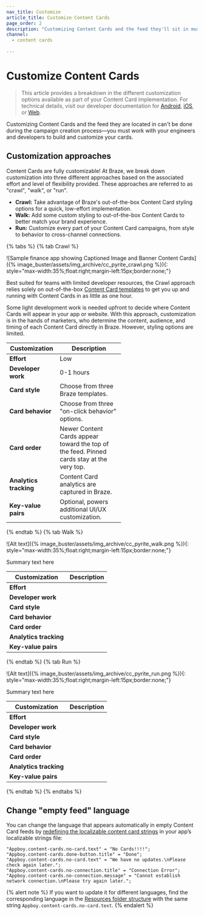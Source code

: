 ```yaml
---
nav_title: Customize
article_title: Customize Content Cards
page_order: 2
description: "Customizing Content Cards and the feed they'll sit in must be done with your engineers and developers."
channel:
  - content cards
  
---
```


<style>
table th:nth-child(1),
table th:nth-child(2),
table td:nth-child(1),
table td:nth-child(2) {
    max-width:50%;
}
table td {
    word-break: break-word;
}
</style>

# Customize Content Cards

> This article provides a breakdown in the different customization options available as part of your Content Card implementation. For technical details, visit our developer documentation for [Android][1], [iOS][2], or [Web][3].

Customizing Content Cards and the feed they are located in can't be done during the campaign creation process—you must work with your engineers and developers to build and customize your cards.

## Customization approaches

Content Cards are fully customizable! At Braze, we break down customization into three different approaches based on the associated effort and level of flexibility provided. These approaches are referred to as "crawl", "walk", or "run".

- **Crawl:** Take advantage of Braze's out-of-the-box Content Card styling options for a quick, low-effort implementation.
- **Walk:** Add some custom styling to out-of-the-box Content Cards to better match your brand experience.
- **Run:** Customize every part of your Content Card campaigns, from style to behavior to cross-channel connections.

<style>
table {
  width: 60%;
}
</style>

{% tabs %}
{% tab Crawl %}

![Sample finance app showing Captioned Image and Banner Content Cards]({% image_buster/assets/img_archive/cc_pyrite_crawl.png %}){: style="max-width:35%;float:right;margin-left:15px;border:none;"}

Best suited for teams with limited developer resources, the Crawl approach relies solely on out-of-the-box [Content Card templates]({{site.baseurl}}/user_guide/message_building_by_channel/content_cards/creative_details/) to get you up and running with Content Cards in as little as one hour.

Some light development work is needed upfront to decide where Content Cards will appear in your app or website. With this approach, customization is in the hands of marketers, who determine the content, audience, and timing of each Content Card directly in Braze. However, styling options are limited.

<table>
<thead>
  <tr>
    <th>Customization</th>
    <th>Description</th>
  </tr>
</thead>
<tbody>
  <tr>
    <td><b>Effort</b></td>
    <td>Low</td>
  </tr>
  <tr>
    <td><b>Developer work</b></td>
    <td>0-1 hours</td>
  </tr>
  <tr>
    <td><b>Card style</b></td>
    <td>Choose from three Braze templates.</td>
  </tr>
  <tr>
    <td><b>Card behavior</b></td>
    <td>Choose from three "on-click behavior" options.</td>
  </tr>
  <tr>
    <td><b>Card order</b></td>
    <td>Newer Content Cards appear toward the top of the feed. Pinned cards stay at the very top.</td>
  </tr>
  <tr>
    <td><b>Analytics tracking</b></td>
    <td>Content Card analytics are captured in Braze.</td>
  </tr>
  <tr>
    <td><b>Key-value pairs</b></td>
    <td>Optional, powers additional UI/UX customization.</td>
  </tr>
</tbody>
</table>

{% endtab %}
{% tab Walk %}

![Alt text]({% image_buster/assets/img_archive/cc_pyrite_walk.png %}){: style="max-width:35%;float:right;margin-left:15px;border:none;"}

Summary text here 

<table>
<thead>
  <tr>
    <th>Customization</th>
    <th>Description</th>
  </tr>
</thead>
<tbody>
  <tr>
    <td><b>Effort</b></td>
    <td></td>
  </tr>
  <tr>
    <td><b>Developer work</b></td>
    <td></td>
  </tr>
  <tr>
    <td><b>Card style</b></td>
    <td></td>
  </tr>
  <tr>
    <td><b>Card behavior</b></td>
    <td></td>
  </tr>
  <tr>
    <td><b>Card order</b></td>
    <td></td>
  </tr>
  <tr>
    <td><b>Analytics tracking</b></td>
    <td></td>
  </tr>
  <tr>
    <td><b>Key-value pairs</b></td>
    <td></td>
  </tr>
</tbody>
</table>

{% endtab %}
{% tab Run %}

![Alt text]({% image_buster/assets/img_archive/cc_pyrite_run.png %}){: style="max-width:35%;float:right;margin-left:15px;border:none;"}

Summary text here 

<table>
<thead>
  <tr>
    <th>Customization</th>
    <th>Description</th>
  </tr>
</thead>
<tbody>
  <tr>
    <td><b>Effort</b></td>
    <td></td>
  </tr>
  <tr>
    <td><b>Developer work</b></td>
    <td></td>
  </tr>
  <tr>
    <td><b>Card style</b></td>
    <td></td>
  </tr>
  <tr>
    <td><b>Card behavior</b></td>
    <td></td>
  </tr>
  <tr>
    <td><b>Card order</b></td>
    <td></td>
  </tr>
  <tr>
    <td><b>Analytics tracking</b></td>
    <td></td>
  </tr>
  <tr>
    <td><b>Key-value pairs</b></td>
    <td></td>
  </tr>
</tbody>
</table>

{% endtab %}
{% endtabs %}

## Change "empty feed" language

You can change the language that appears automatically in empty Content Card feeds by [redefining the localizable content card strings](https://github.com/Appboy/appboy-ios-sdk/blob/3cca65b06f66085f5bc7c8e1ad267bf8bb1f0da7/AppboyUI/ABKContentCards/Resources/en.lproj/AppboyContentCardsLocalizable.strings) in your app’s localizable strings file: 
```
"Appboy.content-cards.no-card.text" = "No Cards!!!!";
"Appboy.content-cards.done-button.title" = "Done";
"Appboy.content-cards.no-card.text" = "We have no updates.\nPlease check again later.";
"Appboy.content-cards.no-connection.title" = "Connection Error";
"Appboy.content-cards.no-connection.message" = "Cannot establish network connection.\nPlease try again later.";
```
{% alert note %}
If you want to update it for different languages, find the corresponding language in the [Resources folder structure](https://github.com/Appboy/appboy-ios-sdk/tree/3cca65b06f66085f5bc7c8e1ad267bf8bb1f0da7/AppboyUI/ABKContentCards/Resources) with the same string `Appboy.content-cards.no-card.text`.
{% endalert %}


[1]: {{site.baseurl}}/developer_guide/platform_integration_guides/android/content_cards/customization/
[2]: {{site.baseurl}}/developer_guide/platform_integration_guides/ios/content_cards/customization/
[3]: {{site.baseurl}}/developer_guide/platform_integration_guides/web/content_cards/customization/